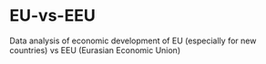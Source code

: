 # EU-vs-EEU
Data analysis of economic development of EU (especially for new countries) vs EEU (Eurasian Economic Union) 
